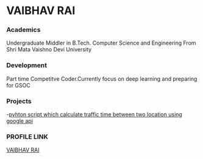 # VAIBHAV RAI

### Academics
 
Undergraduate Middler in B.Tech. Computer Science and Engineering From Shri Mata Vaishno Devi University

### Development
Part time Competitve Coder.Currently focus on deep learning and preparing for GSOC

### Projects
-[pyhton script which calculate traffic time between two location using google api](https://github.com/RaiVaibhav/python-script)

### PROFILE LINK

[VAIBHAV RAI](https://github.com/RaiVaibhav)
